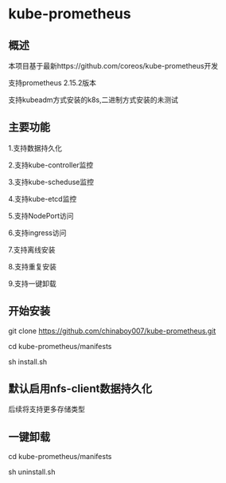 # kube-prometheus

## 概述

本项目基于最新https://github.com/coreos/kube-prometheus开发

支持prometheus 2.15.2版本

支持kubeadm方式安装的k8s,二进制方式安装的未测试


## 主要功能

1.支持数据持久化

2.支持kube-controller监控

3.支持kube-scheduse监控

4.支持kube-etcd监控

5.支持NodePort访问

6.支持ingress访问

7.支持离线安装

8.支持重复安装

9.支持一键卸载




## 开始安装

git clone https://github.com/chinaboy007/kube-prometheus.git

cd kube-prometheus/manifests

sh install.sh



## 默认启用nfs-client数据持久化  

  后续将支持更多存储类型


## 一键卸载  

cd kube-prometheus/manifests

sh uninstall.sh
